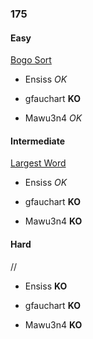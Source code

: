 ### 175

#### Easy

[Bogo Sort](http://www.reddit.com/r/dailyprogrammer/comments/2d8yk5/8112014_challenge_175_easy_bogo/)

* Ensiss _OK_

* gfauchart **KO**

* Mawu3n4 _OK_


#### Intermediate

[Largest Word](http://www.reddit.com/r/dailyprogrammer/comments/2dgd5v/8132014_challenge_175_intermediate_largest_word/)

* Ensiss _OK_

* gfauchart **KO**

* Mawu3n4 **KO**


#### Hard

//

* Ensiss **KO**

* gfauchart **KO**

* Mawu3n4 **KO**
